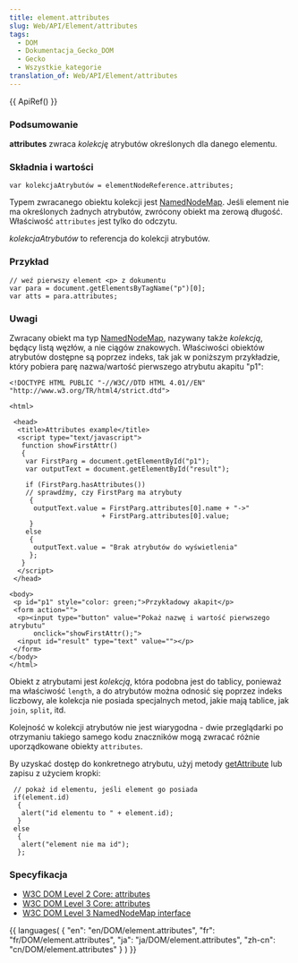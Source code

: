 ```yaml
---
title: element.attributes
slug: Web/API/Element/attributes
tags:
  - DOM
  - Dokumentacja_Gecko_DOM
  - Gecko
  - Wszystkie_kategorie
translation_of: Web/API/Element/attributes
---
```

{{ ApiRef() }}

### Podsumowanie

**attributes** zwraca _kolekcję_ atrybutów określonych dla danego elementu.

### Składnia i wartości

    var kolekcjaAtrybutów = elementNodeReference.attributes;

Typem zwracanego obiektu kolekcji jest [NamedNodeMap](http://www.w3.org/TR/2004/REC-DOM-Level-3-Core-20040407/core.html#ID-1780488922). Jeśli element nie ma określonych żadnych atrybutów, zwrócony obiekt ma zerową długość. Właściwość `attributes` jest tylko do odczytu.

_kolekcjaAtrybutów_ to referencja do kolekcji atrybutów.

### Przykład

    // weź pierwszy element <p> z dokumentu
    var para = document.getElementsByTagName("p")[0];
    var atts = para.attributes;

### Uwagi

Zwracany obiekt ma typ [NamedNodeMap](http://www.w3.org/TR/2004/REC-DOM-Level-3-Core-20040407/core.html#ID-1780488922), nazywany także _kolekcją_, będący listą węzłów, a nie ciągów znakowych. Właściwości obiektów atrybutów dostępne są poprzez indeks, tak jak w poniższym przykładzie, który pobiera parę nazwa/wartość pierwszego atrybutu akapitu "p1":

    <!DOCTYPE HTML PUBLIC "-//W3C//DTD HTML 4.01//EN"
    "http://www.w3.org/TR/html4/strict.dtd">

    <html>

     <head>
      <title>Attributes example</title>
      <script type="text/javascript">
       function showFirstAttr()
       {
        var FirstParg = document.getElementById("p1");
        var outputText = document.getElementById("result");

        if (FirstParg.hasAttributes())
        // sprawdźmy, czy FirstParg ma atrybuty
         {
          outputText.value = FirstParg.attributes[0].name + "->"
                           + FirstParg.attributes[0].value;
         }
        else
         {
          outputText.value = "Brak atrybutów do wyświetlenia"
         };
       }
      </script>
     </head>

    <body>
     <p id="p1" style="color: green;">Przykładowy akapit</p>
     <form action="">
      <p><input type="button" value="Pokaż nazwę i wartość pierwszego atrybutu"
          onclick="showFirstAttr();">
      <input id="result" type="text" value=""></p>
     </form>
    </body>
    </html>

Obiekt z atrybutami jest _kolekcją_, która podobna jest do tablicy, ponieważ ma właściwość `length`, a do atrybutów można odnosić się poprzez indeks liczbowy, ale kolekcja nie posiada specjalnych metod, jakie mają tablice, jak `join`, `split`, itd.

Kolejność w kolekcji atrybutów nie jest wiarygodna - dwie przeglądarki po otrzymaniu takiego samego kodu znaczników mogą zwracać różnie uporządkowane obiekty `attributes`.

By uzyskać dostęp do konkretnego atrybutu, użyj metody [getAttribute](/pl/DOM/element.getAttribute "pl/DOM/element.getAttribute") lub zapisu z użyciem kropki:

     // pokaż id elementu, jeśli element go posiada
     if(element.id)
      {
       alert("id elementu to " + element.id);
      }
     else
      {
       alert("element nie ma id");
      };

### Specyfikacja

- [W3C DOM Level 2 Core: attributes](http://www.w3.org/TR/DOM-Level-2-Core/core.html#ID-84CF096)
- [W3C DOM Level 3 Core: attributes](http://www.w3.org/TR/2004/REC-DOM-Level-3-Core-20040407/core.html#ID-84CF096)
- [W3C DOM Level 3 NamedNodeMap interface](http://www.w3.org/TR/2004/REC-DOM-Level-3-Core-20040407/core.html#ID-1780488922)

{{ languages( { "en": "en/DOM/element.attributes", "fr": "fr/DOM/element.attributes", "ja": "ja/DOM/element.attributes", "zh-cn": "cn/DOM/element.attributes" } ) }}
